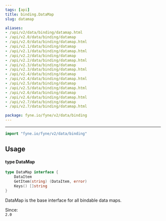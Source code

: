 ```yaml
---
tags: [api]
title: binding.DataMap
slug: datamap

aliases:
- /api/v2/data/binding/datamap.html
- /api/v2.0/data/binding/datamap
- /api/v2.0/data/binding/datamap.html
- /api/v2.1/data/binding/datamap
- /api/v2.1/data/binding/datamap.html
- /api/v2.2/data/binding/datamap
- /api/v2.2/data/binding/datamap.html
- /api/v2.3/data/binding/datamap
- /api/v2.3/data/binding/datamap.html
- /api/v2.4/data/binding/datamap
- /api/v2.4/data/binding/datamap.html
- /api/v2.5/data/binding/datamap
- /api/v2.5/data/binding/datamap.html
- /api/v2.6/data/binding/datamap
- /api/v2.6/data/binding/datamap.html
- /api/v2.7/data/binding/datamap
- /api/v2.7/data/binding/datamap.html

package: fyne.io/fyne/v2/data/binding
---
```



---
```go
import "fyne.io/fyne/v2/data/binding"
```

## Usage

#### type DataMap

```go
type DataMap interface {
	DataItem
	GetItem(string) (DataItem, error)
	Keys() []string
}
```

DataMap is the base interface for all bindable data maps.


<div class="since">Since: <code>
2.0</code></div>
